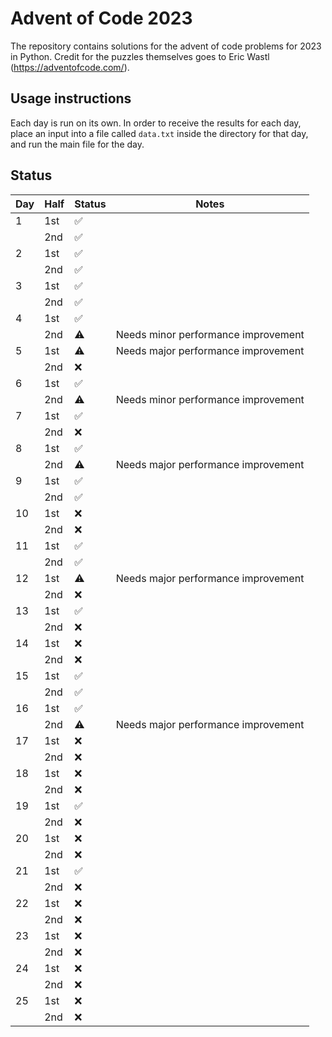 Advent of Code 2023
===================

The repository contains solutions for the advent of code problems for 2023 in Python. Credit for the puzzles themselves goes to Eric Wastl (https://adventofcode.com/).

Usage instructions
------------------

Each day is run on its own. In order to receive the results for each day, place an input into a file called `data.txt` inside the directory for that day, and run the main file for the day. 

Status
------

| Day | Half | Status             | Notes                               |
|-----|------|--------------------|-------------------------------------|
| 1   | 1st  | :white_check_mark: |                                     |
|     | 2nd  | :white_check_mark: |                                     |
| 2   | 1st  | :white_check_mark: |                                     |
|     | 2nd  | :white_check_mark: |                                     |
| 3   | 1st  | :white_check_mark: |                                     |
|     | 2nd  | :white_check_mark: |                                     |
| 4   | 1st  | :white_check_mark: |                                     |
|     | 2nd  | :warning:          | Needs minor performance improvement |
| 5   | 1st  | :warning:          | Needs major performance improvement |
|     | 2nd  | :x:                |                                     |
| 6   | 1st  | :white_check_mark: |                                     |
|     | 2nd  | :warning:          | Needs minor performance improvement |
| 7   | 1st  | :white_check_mark: |                                     |
|     | 2nd  | :x:                |                                     |
| 8   | 1st  | :white_check_mark: |                                     |
|     | 2nd  | :warning:          | Needs major performance improvement |
| 9   | 1st  | :white_check_mark: |                                     |
|     | 2nd  | :white_check_mark: |                                     |
| 10  | 1st  | :x:                |                                     |
|     | 2nd  | :x:                |                                     |
| 11  | 1st  | :white_check_mark: |                                     |
|     | 2nd  | :white_check_mark: |                                     |
| 12  | 1st  | :warning:          | Needs major performance improvement |
|     | 2nd  | :x:                |                                     |
| 13  | 1st  | :white_check_mark: |                                     |
|     | 2nd  | :x:                |                                     |
| 14  | 1st  | :x:                |                                     |
|     | 2nd  | :x:                |                                     |
| 15  | 1st  | :white_check_mark: |                                     |
|     | 2nd  | :white_check_mark: |                                     |
| 16  | 1st  | :white_check_mark: |                                     |
|     | 2nd  | :warning:          | Needs major performance improvement |
| 17  | 1st  | :x:                |                                     |
|     | 2nd  | :x:                |                                     |
| 18  | 1st  | :x:                |                                     |
|     | 2nd  | :x:                |                                     |
| 19  | 1st  | :white_check_mark: |                                     |
|     | 2nd  | :x:                |                                     |
| 20  | 1st  | :x:                |                                     |
|     | 2nd  | :x:                |                                     |
| 21  | 1st  | :white_check_mark: |                                     |
|     | 2nd  | :x:                |                                     |
| 22  | 1st  | :x:                |                                     |
|     | 2nd  | :x:                |                                     |
| 23  | 1st  | :x:                |                                     |
|     | 2nd  | :x:                |                                     |
| 24  | 1st  | :x:                |                                     |
|     | 2nd  | :x:                |                                     |
| 25  | 1st  | :x:                |                                     |
|     | 2nd  | :x:                |                                     |
